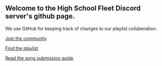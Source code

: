 ## Welcome to the High School Fleet Discord server's github page.

We use GitHub for keeping track of changes to our playlist collaberation.

[Join the community](https://discord.gg/BmFuJYs)

[Find the playlist](../playlist/README.md)

[Read the song submission guide](../guide/README.md)
